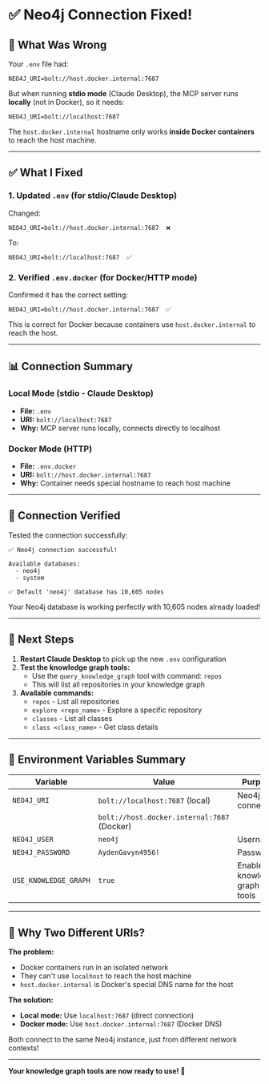 # ✅ Neo4j Connection Fixed!

## 🔧 What Was Wrong

Your `.env` file had:
```env
NEO4J_URI=bolt://host.docker.internal:7687
```

But when running **stdio mode** (Claude Desktop), the MCP server runs **locally** (not in Docker), so it needs:
```env
NEO4J_URI=bolt://localhost:7687
```

The `host.docker.internal` hostname only works **inside Docker containers** to reach the host machine.

---

## ✅ What I Fixed

### 1. Updated `.env` (for stdio/Claude Desktop)
Changed:
```env
NEO4J_URI=bolt://host.docker.internal:7687  ❌
```

To:
```env
NEO4J_URI=bolt://localhost:7687  ✅
```

### 2. Verified `.env.docker` (for Docker/HTTP mode)
Confirmed it has the correct setting:
```env
NEO4J_URI=bolt://host.docker.internal:7687  ✅
```

This is correct for Docker because containers use `host.docker.internal` to reach the host.

---

## 📊 Connection Summary

### Local Mode (stdio - Claude Desktop)
- **File:** `.env`
- **URI:** `bolt://localhost:7687`
- **Why:** MCP server runs locally, connects directly to localhost

### Docker Mode (HTTP)
- **File:** `.env.docker`
- **URI:** `bolt://host.docker.internal:7687`
- **Why:** Container needs special hostname to reach host machine

---

## 🧪 Connection Verified

Tested the connection successfully:
```
✅ Neo4j connection successful!

Available databases:
  - neo4j
  - system

✅ Default 'neo4j' database has 10,605 nodes
```

Your Neo4j database is working perfectly with 10,605 nodes already loaded!

---

## 🚀 Next Steps

1. **Restart Claude Desktop** to pick up the new `.env` configuration
2. **Test the knowledge graph tools:**
   - Use the `query_knowledge_graph` tool with command: `repos`
   - This will list all repositories in your knowledge graph
3. **Available commands:**
   - `repos` - List all repositories
   - `explore <repo_name>` - Explore a specific repository
   - `classes` - List all classes
   - `class <class_name>` - Get class details

---

## 📝 Environment Variables Summary

| Variable | Value | Purpose |
|----------|-------|---------|
| `NEO4J_URI` | `bolt://localhost:7687` (local) | Neo4j connection |
| | `bolt://host.docker.internal:7687` (Docker) | |
| `NEO4J_USER` | `neo4j` | Username |
| `NEO4J_PASSWORD` | `AydenGavyn4956!` | Password |
| `USE_KNOWLEDGE_GRAPH` | `true` | Enable knowledge graph tools |

---

## 🎯 Why Two Different URIs?

**The problem:**
- Docker containers run in an isolated network
- They can't use `localhost` to reach the host machine
- `host.docker.internal` is Docker's special DNS name for the host

**The solution:**
- **Local mode:** Use `localhost:7687` (direct connection)
- **Docker mode:** Use `host.docker.internal:7687` (Docker DNS)

Both connect to the same Neo4j instance, just from different network contexts!

---

**Your knowledge graph tools are now ready to use! 🎉**
